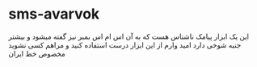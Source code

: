 # sms-avarvok
این یک ابزار پیامک ناشناس هست که به آن اس ام اس بمبر نیز گفته میشود و بیشتر جنبه شوخی دارد  امید وارم از این ابزار درست استفاده کنید و مراهم کسی نشوید مخصوص خط ایران 
